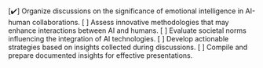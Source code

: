 [✔️] Organize discussions on the significance of emotional intelligence in AI-human collaborations.
[ ] Assess innovative methodologies that may enhance interactions between AI and humans.
[ ] Evaluate societal norms influencing the integration of AI technologies.
[ ] Develop actionable strategies based on insights collected during discussions.
[ ] Compile and prepare documented insights for effective presentations.